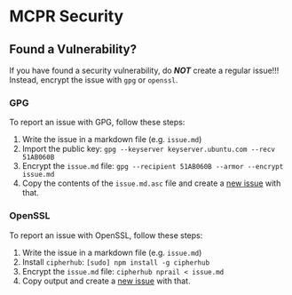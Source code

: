 # MCPR Security

## Found a Vulnerability?
If you have found a security vulnerability, do _**NOT**_ create a regular issue!!! Instead, encrypt the issue with `gpg` or `openssl`.

### GPG
To report an issue with GPG, follow these steps:

1. Write the issue in a markdown file (e.g. `issue.md`)
2. Import the public key: `gpg --keyserver keyserver.ubuntu.com --recv 51AB060B`
3. Encrypt the `issue.md` file: `gpg --recipient 51AB060B --armor --encrypt issue.md`
4. Copy the contents of the `issue.md.asc` file and create a [new issue](https://github.com/mcpr/mcpr/issues/new) with that.

### OpenSSL
To report an issue with OpenSSL, follow these steps:

1. Write the issue in a markdown file (e.g. `issue.md`)
2. Install `cipherhub`: `[sudo] npm install -g cipherhub`
3. Encrypt the `issue.md` file: `cipherhub nprail < issue.md`
4. Copy output and create a [new issue](https://github.com/mcpr/mcpr/issues/new) with that.